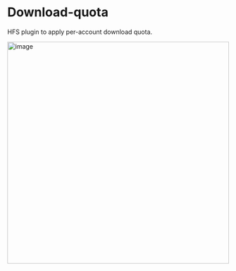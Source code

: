 # Download-quota

HFS plugin to apply per-account download quota.

<img width="503" alt="image" src="https://github.com/rejetto/download-quota/assets/1367199/9d6fbd11-31da-4278-9cd5-a6e8911c4946">
